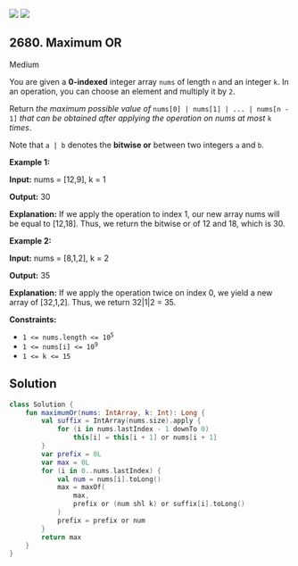[![](https://img.shields.io/github/stars/javadev/LeetCode-in-Kotlin?label=Stars&style=flat-square)](https://github.com/javadev/LeetCode-in-Kotlin)
[![](https://img.shields.io/github/forks/javadev/LeetCode-in-Kotlin?label=Fork%20me%20on%20GitHub%20&style=flat-square)](https://github.com/javadev/LeetCode-in-Kotlin/fork)

## 2680\. Maximum OR

Medium

You are given a **0-indexed** integer array `nums` of length `n` and an integer `k`. In an operation, you can choose an element and multiply it by `2`.

Return _the maximum possible value of_ `nums[0] | nums[1] | ... | nums[n - 1]` _that can be obtained after applying the operation on nums at most_ `k` _times_.

Note that `a | b` denotes the **bitwise or** between two integers `a` and `b`.

**Example 1:**

**Input:** nums = [12,9], k = 1

**Output:** 30

**Explanation:** If we apply the operation to index 1, our new array nums will be equal to [12,18]. Thus, we return the bitwise or of 12 and 18, which is 30.

**Example 2:**

**Input:** nums = [8,1,2], k = 2

**Output:** 35

**Explanation:** If we apply the operation twice on index 0, we yield a new array of [32,1,2]. Thus, we return 32\|1\|2 = 35.

**Constraints:**

*   <code>1 <= nums.length <= 10<sup>5</sup></code>
*   <code>1 <= nums[i] <= 10<sup>9</sup></code>
*   `1 <= k <= 15`

## Solution

```kotlin
class Solution {
    fun maximumOr(nums: IntArray, k: Int): Long {
        val suffix = IntArray(nums.size).apply {
            for (i in nums.lastIndex - 1 downTo 0)
                this[i] = this[i + 1] or nums[i + 1]
        }
        var prefix = 0L
        var max = 0L
        for (i in 0..nums.lastIndex) {
            val num = nums[i].toLong()
            max = maxOf(
                max,
                prefix or (num shl k) or suffix[i].toLong()
            )
            prefix = prefix or num
        }
        return max
    }
}
```
